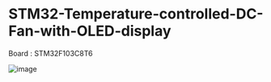 # STM32-Temperature-controlled-DC-Fan-with-OLED-display
Board : STM32F103C8T6

![image](https://github.com/pratz222/STM32-Temperature-controlled-DC-Fan-with-OLED-display/assets/53640877/ba4a4048-dd31-4ee8-986c-4f62a8f80cf0)
